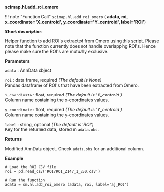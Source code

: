 **scimap.hl.add_roi_omero**

!!! note "Function Call"
    `scimap.hl.add_roi_omero` (
      **adata, 
      roi, 
      x_coordinate='X_centroid', 
      y_coordinate='Y_centroid', 
      label='ROI'**)

**Short description**

Helper function to add ROI's extracted from Omero using this [script.](https://gist.github.com/Yu-AnChen/58754f960ccd540e307ed991bc6901b0) Please note that the function currently does not handle overlapping ROI's. Hence please make sure the ROI's are mutually exclusive.



**Parameters**

`adata` : AnnData object  

`roi` : data frame, required *(The default is None)*  
Pandas dataframe of ROI's that have been extracted from Omero. 

`x_coordinate` : float, required *(The default is 'X_centroid')*  
Column name containing the x-coordinates values.  

`y_coordinate` : float, required *(The default is 'Y_centroid')*  
Column name containing the y-coordinates values.

`label` : string, optional *(The default is 'ROI')*  
Key for the returned data, stored in `adata.obs`. 
 


**Returns**


Modified AnnData object. Check `adata.obs` for an additional column.


**Example**

```
# Load the ROI CSV file
roi = pd.read_csv('ROI/ROI_Z147_1_750.csv')

# Run the function
adata = sm.hl.add_roi_omero (adata, roi, label='aj_ROI')

```
